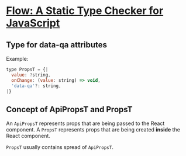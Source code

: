 # [Flow: A Static Type Checker for JavaScript](https://flow.org/)

## Type for data-qa attributes

Example:

```jsx
type PropsT = {|
  value: ?string,
  onChange: (value: string) => void,
  'data-qa'?: string,
|}
```

## Concept of ApiPropsT and PropsT

An `ApiPropsT` represents props that are being passed to the React component. A `PropsT` represents props that are being created **inside** the React component.

`PropsT` usually contains spread of `ApiPropsT`.
